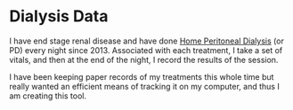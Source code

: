 # Dialysis Data

I have end stage renal disease and have done [Home Peritoneal Dialysis](https://homedialysis.org/home-dialysis-basics/peritoneal-dialysis) (or PD) every night since 2013. Associated with each treatment, I take a set of vitals, and then at the end of the night, I record the results of the session.

I have been keeping paper records of my treatments this whole time but really wanted an efficient means of tracking it on my computer, and thus I am creating this tool.
